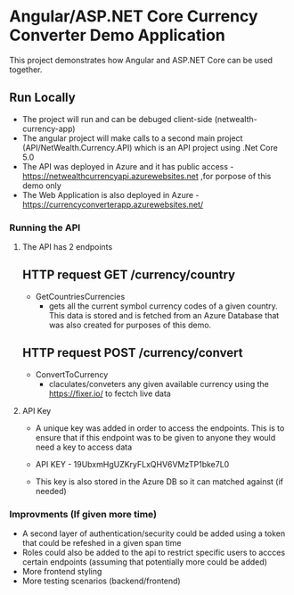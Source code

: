 
# Angular/ASP.NET Core Currency Converter Demo Application 

This project demonstrates how Angular and ASP.NET Core can be used together.

## Run Locally

* The project will run and can be debuged client-side (netwealth-currency-app)
* The angular project will make calls to a second main project (API/NetWealth.Currency.API) which is an API project using .Net Core 5.0
* The API was deployed in Azure and it has public access - https://netwealthcurrencyapi.azurewebsites.net ,for porpose of this demo only
* The Web Application is also deployed in Azure - https://currencyconverterapp.azurewebsites.net/

### Running the API

1. The API has 2 endpoints

   ## HTTP request GET /currency/country
   * GetCountriesCurrencies 
        - gets all the current symbol currency codes of a given country. This data is stored and is fetched from an Azure Database that was also created for purposes of this demo.

   ## HTTP request POST /currency/convert
   * ConvertToCurrency  
        - claculates/conveters any given available currency using the https://fixer.io/ to fectch live data 

2. API Key

   * A unique key was added in order to access the endpoints. This is to ensure that if this endpoint was to be given to anyone they would need a key to access data

   * API KEY  - 19UbxmHgUZKryFLxQHV6VMzTP1bke7L0

   * This key is also stored in the Azure DB so it can matched against (if needed)

### Improvments (If given more time)

* A second layer of authentication/security could be added using a token that could be refeshed in a given span time
* Roles could also be added to the api to restrict specific users to accces certain endpoints  (assuming that potentially more could be added) 
* More frontend styling
* More testing scenarios (backend/frontend)

